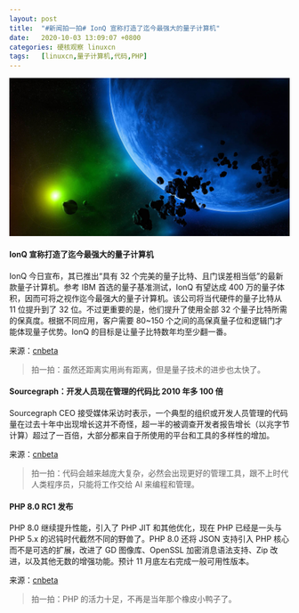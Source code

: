 ```yaml
---
layout: post
title:	"#新闻拍一拍# IonQ 宣称打造了迄今最强大的量子计算机"
date:	2020-10-03 13:09:07 +0800 
categories:	硬核观察 linuxcn 
tags:	[linuxcn,量子计算机,代码,PHP]
---
```



![](/Asserts/Images/album/202010/03/130821qo2z6027ifei6omz.jpg)


#### IonQ 宣称打造了迄今最强大的量子计算机


IonQ 今日宣布，其已推出“具有 32 个完美的量子比特、且门误差相当低”的最新款量子计算机。参考 IBM 首选的量子基准测试，IonQ 有望达成 400 万的量子体积，因而可将之视作迄今最强大的量子计算机。该公司将当代硬件的量子比特从 11 位提升到了 32 位。不过更重要的是，他们提升了使用全部 32 个量子比特所需的保真度。根据不同应用，客户需要 80~150 个之间的高保真量子位和逻辑门才能体现量子优势。IonQ 的目标是让量子比特数年均至少翻一番。


来源：[cnbeta](https://www.cnbeta.com/articles/tech/1036117.htm)



> 
> 拍一拍：虽然还距离实用尚有距离，但是量子技术的进步也太快了。
> 
> 
> 


#### Sourcegraph：开发人员现在管理的代码比 2010 年多 100 倍


Sourcegraph CEO 接受媒体采访时表示，一个典型的组织或开发人员管理的代码量在过去十年中出现增长这并不奇怪，超一半的被调查开发者报告增长（以兆字节计算）超过了一百倍，大部分都来自于所使用的平台和工具的多样性的增加。


来源：[cnbeta](https://www.cnbeta.com/articles/tech/1036227.htm)



> 
> 拍一拍：代码会越来越庞大复杂，必然会出现更好的管理工具，跟不上时代人类程序员，只能将工作交给 AI 来编程和管理。
> 
> 
> 


#### PHP 8.0 RC1 发布


PHP 8.0 继续提升性能，引入了 PHP JIT 和其他优化，现在 PHP 已经是一头与 PHP 5.x 的迟钝时代截然不同的野兽了。PHP 8.0 还将 JSON 支持引入 PHP 核心而不是可选的扩展，改进了 GD 图像库、OpenSSL 加密消息语法支持、Zip 改进，以及其他无数的增强功能。预计 11 月底左右完成一般可用性版本。


来源：[cnbeta](https://www.cnbeta.com/articles/tech/1036089.htm)



> 
> 拍一拍：PHP 的活力十足，不再是当年那个橡皮小鸭子了。
> 
> 
>
